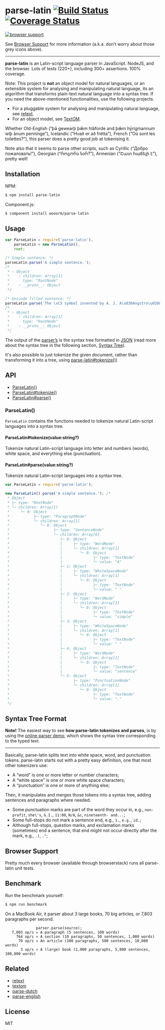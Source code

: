 # parse-latin [![Build Status](https://travis-ci.org/wooorm/parse-latin.svg?branch=master)](https://travis-ci.org/wooorm/parse-latin) [![Coverage Status](https://img.shields.io/coveralls/wooorm/parse-latin.svg)](https://coveralls.io/r/wooorm/parse-latin?branch=master)

[![browser support](https://ci.testling.com/wooorm/parse-latin.png) ](https://ci.testling.com/wooorm/parse-latin)

See [Browser Support](#browser-support) for more information (a.k.a. don’t worry about those grey icons above).

---

**parse-latin** is an Latin-script language parser in JavaScript. NodeJS, and the browser. Lots of tests (220+), including 300+ assertions. 100% coverage.

Note: This project is **not** an object model for natural languages, or an extensible system for analysing and manipulating natural language, its an algorithm that transforms plain-text natural language into a syntax tree. If you need the above-mentioned functionalities, use the following projects.

* For a pluggable system for analysing and manipulating natural language, see [retext](https://github.com/wooorm/retext "Retext").
* For an object model, see [TextOM](https://github.com/wooorm/textom "TextOM").

Whether Old-English (“þā gewearþ þǣm hlāforde and þǣm hȳrigmannum wiþ ānum penninge”), Icelandic (“Hvað er að frétta”), French (“Où sont les toilettes?”), this parser does a pretty good job at tokenising it.

Note also that it seems to parse other scripts, such as Cyrillic (“Добро пожаловать!”), Georgian (“როგორა ხარ?”), Armenian (“Շատ հաճելի է”), pretty well!

## Installation

NPM:
```sh
$ npm install parse-latin
```

Component.js:
```sh
$ component install wooorm/parse-latin
```

## Usage

```js
var ParseLatin = require('parse-latin'),
    parseLatin = new ParseLatin(),
    root;

/* Simple sentence: */
parseLatin.parse('A simple sentence.');
/*
 * ˅ Object
 *    ˃ children: Array[1]
 *      type: "RootNode"
 *    ˃ __proto__: Object
 */

/* Unicode filled sentence: */
parseLatin.parse('The \xC5 symbol invented by A. J. A\u030Angstro\u0308m (1814, Lo\u0308gdo\u0308, \u2013 1874) denotes the length 10\u207B\xB9\u2070 m.');
/*
 * ˅ Object
 *    ˃ children: Array[1]
 *      type: "RootNode"
 *    ˃ __proto__: Object
 */
```

The output of the [parser’s](#api) is the syntax tree formatted in [JSON](http://www.json.org) (read more about the syntax tree in the following section, [Syntax Tree](#syntaxtreeformat)).

It's also possible to just tokenize the given document, rather than transforming it into a tree, using [parse-latin#tokenize()](#parselatintokenizevaluestring))

## API

- [ParseLatin()](#parselatin)
- [ParseLatin#tokenize()](#parselatintokenizevaluestring)
- [ParseLatin#parse()](#parselatinparsevaluestring)

### ParseLatin()

`ParseLatin` contains the functions needed to tokenize natural Latin-script languages into a syntax tree.

#### ParseLatin#tokenize(value:string?)

Tokenize natural Latin-script language into letter and numbers (words), white space, and everything else (punctuation).

#### ParseLatin#parse(value:string?)

Tokenize natural Latin-script languages into a syntax tree.
```js
var ParseLatin = require('parse-latin');

new ParseLatin().parse('A simple sentence.'); /*
 * Object
 * ├─ type: "RootNode"
 * └─ children: Array[1]
 *     └─ 0: Object
 *           ├─ type: "ParagraphNode"
 *           └─ children: Array[1]
 *              └─ 0: Object
 *                    ├─ type: "SentenceNode"
 *                    └─ children: Array[6]
 *                       ├─ 0: Object
 *                       |     ├─ type: "WordNode"
 *                       |     └─ children: Array[1]
 *                       |        └─ 0: Object
 *                       |              ├─ type: "TextNode"
 *                       |              └─ value: "A"
 *                       ├─ 1: Object
 *                       |     ├─ type: "WhiteSpaceNode"
 *                       |     └─ children: Array[1]
 *                       |        └─ 0: Object
 *                       |              ├─ type: "TextNode"
 *                       |              └─ value: " "
 *                       ├─ 2: Object
 *                       |     ├─ type: "WordNode"
 *                       |     └─ children: Array[1]
 *                       |        └─ 0: Object
 *                       |              ├─ type: "TextNode"
 *                       |              └─ value: "simple"
 *                       ├─ 3: Object
 *                       |     ├─ type: "WhiteSpaceNode"
 *                       |     └─ children: Array[1]
 *                       |        └─ 0: Object
 *                       |              ├─ type: "TextNode"
 *                       |              └─ value: " "
 *                       ├─ 4: Object
 *                       |     ├─ type: "WordNode"
 *                       |     └─ children: Array[1]
 *                       |        └─ 0: Object
 *                       |              ├─ type: "TextNode"
 *                       |              └─ value: "sentence"
 *                       └─ 5: Object
 *                             ├─ type: "PunctuationNode"
 *                             └─ children: Array[1]
 *                                └─ 0: Object
 *                                      ├─ type: "TextNode"
 *                                      └─ value: "."
 */
```

## Syntax Tree Format

**Note!** The easiest way to see **how parse-latin tokenizes and parses**, is by using the [online parser demo](https://wooorm.github.io/parse-latin), which shows the syntax tree corresponding to the typed text.

---

Basically, parse-latin splits text into white space, word, and punctuation tokens. parse-latin starts out with a pretty easy definition, one that most other tokenizers use:

- A “word” is one or more letter or number characters;
- A “white space” is one or more white space characters;
- A “punctuation” is one or more of anything else;

Then, it manipulates and merges those tokens into a syntax tree, adding sentences and paragraphs where needed.

- Some punctuation marks are part of the word they occur in, e.g., `non-profit`, `she\'s`, `G.I.`, `11:00`, `N/A`, `&c`, `nineteenth- and...`;
- Some full-stops do not mark a sentence end, e.g., `1.`, `e.g.`, `id.`;
- Although full-stops, question marks, and exclamation marks (sometimes) end a sentence, that end might not occur directly after the mark, e.g., `.)`, `."`;

## Browser Support
Pretty much every browser (available through browserstack) runs all parse-latin unit tests.

## Benchmark

Run the benchmark yourself:

```sh
$ npm run benchmark
```

On a MacBook Air, it parser about 3 large books, 70 big articles, or 7,803 paragraphs per second.

```
              parser.parse(source);
   7,803 op/s » A paragraph (5 sentences, 100 words)
     764 op/s » A section (10 paragraphs, 50 sentences, 1,000 words)
      70 op/s » An article (100 paragraphs, 500 sentences, 10,000 words)
       3 op/s » A (large) book (1,000 paragraphs, 5,000 sentences, 100,000 words)
```

## Related

  * [retext](https://github.com/wooorm/retext "Retext")
  * [textom](https://github.com/wooorm/textom "TextOM")
  * [parse-dutch](https://github.com/wooorm/parse-dutch "Parse Dutch")
  * [parse-english](https://github.com/wooorm/parse-english "Parse English")

## License

  MIT

